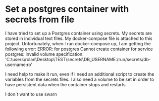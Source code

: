 # Set a postgres container with secrets from file

I have tried to set up a Postgres container using secrets. My secrets are stored in individual text files.
My docker-compose file is attached to this project. Unfortunately, when I run docker-compose up, I am getting the following error:
ERROR: for postgres Cannot create container for service postgres: invalid volume specification: 'C:\users\rolan\Desktop\TEST\secrets\DB_USERNAME:/run/secrets/db-username:ro'

I need help to make it run, even if i need an additional script to create the variables from the secrets files. I also need a volume to be set in order to have persistent data when the container stops and restarts.

I don´t want to use swarn


##
